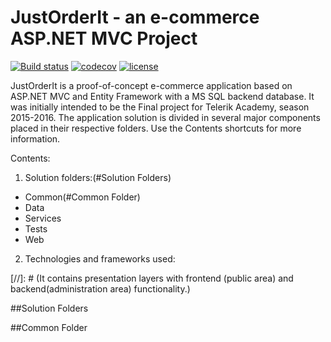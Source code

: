 # JustOrderIt - an e-commerce ASP.NET MVC Project

[![Build status](https://ci.appveyor.com/api/projects/status/3pebesusknx35m7n/branch/master?svg=true)](https://ci.appveyor.com/project/mpenchev86/JustOrderIt/branch/master)
[![codecov](https://codecov.io/gh/mpenchev86/JustOrderIt/branch/master/graph/badge.svg)](https://codecov.io/gh/mpenchev86/JustOrderIt)
[![license](https://img.shields.io/github/license/mashape/apistatus.svg)](LICENSE)

JustOrderIt is a proof-of-concept e-commerce application based on ASP.NET MVC and Entity Framework with a MS SQL backend database. It was initially intended to be the Final project for Telerik Academy, season 2015-2016. The application solution is divided in several major components placed in their respective folders. Use the Contents shortcuts for more information.

Contents: 

1. Solution folders:(#Solution Folders)
* Common(#Common Folder)
* Data
* Services
* Tests
* Web
2. Technologies and frameworks used:

[//]: # (It contains presentation layers with frontend (public area) and backend(administration area) functionality.)

##Solution Folders

##Common Folder